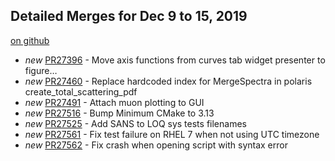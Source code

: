 

Detailed Merges for Dec 9 to 15, 2019
-------------------------------------
[on github](https://github.com/mantidproject/mantid/pulls?q=is%3Apr+merged%3A2019-12-10..2019-12-15)

* *new* [PR27396](https://github.com/mantidproject/mantid/pull/27396) - Move axis functions from curves tab widget presenter to figure…
* *new* [PR27460](https://github.com/mantidproject/mantid/pull/27460) - Replace hardcoded index for MergeSpectra in polaris create_total_scattering_pdf
* *new* [PR27491](https://github.com/mantidproject/mantid/pull/27491) - Attach muon plotting to GUI
* *new* [PR27516](https://github.com/mantidproject/mantid/pull/27516) - Bump Minimum CMake to 3.13
* *new* [PR27525](https://github.com/mantidproject/mantid/pull/27525) - Add SANS to LOQ sys tests filenames
* *new* [PR27561](https://github.com/mantidproject/mantid/pull/27561) - Fix test failure on RHEL 7 when not using UTC timezone
* *new* [PR27562](https://github.com/mantidproject/mantid/pull/27562) - Fix crash when opening script with syntax error
